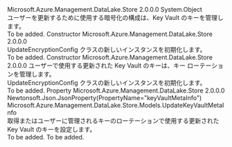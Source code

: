 <Type Name="UpdateEncryptionConfig" FullName="Microsoft.Azure.Management.DataLake.Store.Models.UpdateEncryptionConfig">
  <TypeSignature Language="C#" Value="public class UpdateEncryptionConfig" />
  <TypeSignature Language="ILAsm" Value=".class public auto ansi beforefieldinit UpdateEncryptionConfig extends System.Object" />
  <TypeSignature Language="DocId" Value="T:Microsoft.Azure.Management.DataLake.Store.Models.UpdateEncryptionConfig" />
  <TypeSignature Language="VB.NET" Value="Public Class UpdateEncryptionConfig" />
  <TypeSignature Language="F#" Value="type UpdateEncryptionConfig = class" />
  <AssemblyInfo>
    <AssemblyName>Microsoft.Azure.Management.DataLake.Store</AssemblyName>
    <AssemblyVersion>2.0.0.0</AssemblyVersion>
  </AssemblyInfo>
  <Base>
    <BaseTypeName>System.Object</BaseTypeName>
  </Base>
  <Interfaces />
  <Docs>
    <summary>
            ユーザーを更新するために使用する暗号化の構成は、Key Vault のキーを管理します。
            </summary>
    <remarks>To be added.</remarks>
  </Docs>
  <Members>
    <Member MemberName=".ctor">
      <MemberSignature Language="C#" Value="public UpdateEncryptionConfig ();" />
      <MemberSignature Language="ILAsm" Value=".method public hidebysig specialname rtspecialname instance void .ctor() cil managed" />
      <MemberSignature Language="DocId" Value="M:Microsoft.Azure.Management.DataLake.Store.Models.UpdateEncryptionConfig.#ctor" />
      <MemberSignature Language="VB.NET" Value="Public Sub New ()" />
      <MemberType>Constructor</MemberType>
      <AssemblyInfo>
        <AssemblyName>Microsoft.Azure.Management.DataLake.Store</AssemblyName>
        <AssemblyVersion>2.0.0.0</AssemblyVersion>
      </AssemblyInfo>
      <Parameters />
      <Docs>
        <summary>
            UpdateEncryptionConfig クラスの新しいインスタンスを初期化します。
            </summary>
        <remarks>To be added.</remarks>
      </Docs>
    </Member>
    <Member MemberName=".ctor">
      <MemberSignature Language="C#" Value="public UpdateEncryptionConfig (Microsoft.Azure.Management.DataLake.Store.Models.UpdateKeyVaultMetaInfo keyVaultMetaInfo = null);" />
      <MemberSignature Language="ILAsm" Value=".method public hidebysig specialname rtspecialname instance void .ctor(class Microsoft.Azure.Management.DataLake.Store.Models.UpdateKeyVaultMetaInfo keyVaultMetaInfo) cil managed" />
      <MemberSignature Language="DocId" Value="M:Microsoft.Azure.Management.DataLake.Store.Models.UpdateEncryptionConfig.#ctor(Microsoft.Azure.Management.DataLake.Store.Models.UpdateKeyVaultMetaInfo)" />
      <MemberSignature Language="VB.NET" Value="Public Sub New (Optional keyVaultMetaInfo As UpdateKeyVaultMetaInfo = null)" />
      <MemberSignature Language="F#" Value="new Microsoft.Azure.Management.DataLake.Store.Models.UpdateEncryptionConfig : Microsoft.Azure.Management.DataLake.Store.Models.UpdateKeyVaultMetaInfo -&gt; Microsoft.Azure.Management.DataLake.Store.Models.UpdateEncryptionConfig" Usage="new Microsoft.Azure.Management.DataLake.Store.Models.UpdateEncryptionConfig keyVaultMetaInfo" />
      <MemberType>Constructor</MemberType>
      <AssemblyInfo>
        <AssemblyName>Microsoft.Azure.Management.DataLake.Store</AssemblyName>
        <AssemblyVersion>2.0.0.0</AssemblyVersion>
      </AssemblyInfo>
      <Parameters>
        <Parameter Name="keyVaultMetaInfo" Type="Microsoft.Azure.Management.DataLake.Store.Models.UpdateKeyVaultMetaInfo" />
      </Parameters>
      <Docs>
        <param name="keyVaultMetaInfo">ユーザーで使用する更新された Key Vault のキーは、キー ローテーションを管理します。</param>
        <summary>
            UpdateEncryptionConfig クラスの新しいインスタンスを初期化します。
            </summary>
        <remarks>To be added.</remarks>
      </Docs>
    </Member>
    <Member MemberName="KeyVaultMetaInfo">
      <MemberSignature Language="C#" Value="public Microsoft.Azure.Management.DataLake.Store.Models.UpdateKeyVaultMetaInfo KeyVaultMetaInfo { get; set; }" />
      <MemberSignature Language="ILAsm" Value=".property instance class Microsoft.Azure.Management.DataLake.Store.Models.UpdateKeyVaultMetaInfo KeyVaultMetaInfo" />
      <MemberSignature Language="DocId" Value="P:Microsoft.Azure.Management.DataLake.Store.Models.UpdateEncryptionConfig.KeyVaultMetaInfo" />
      <MemberSignature Language="VB.NET" Value="Public Property KeyVaultMetaInfo As UpdateKeyVaultMetaInfo" />
      <MemberSignature Language="F#" Value="member this.KeyVaultMetaInfo : Microsoft.Azure.Management.DataLake.Store.Models.UpdateKeyVaultMetaInfo with get, set" Usage="Microsoft.Azure.Management.DataLake.Store.Models.UpdateEncryptionConfig.KeyVaultMetaInfo" />
      <MemberType>Property</MemberType>
      <AssemblyInfo>
        <AssemblyName>Microsoft.Azure.Management.DataLake.Store</AssemblyName>
        <AssemblyVersion>2.0.0.0</AssemblyVersion>
      </AssemblyInfo>
      <Attributes>
        <Attribute>
          <AttributeName>Newtonsoft.Json.JsonProperty(PropertyName="keyVaultMetaInfo")</AttributeName>
        </Attribute>
      </Attributes>
      <ReturnValue>
        <ReturnType>Microsoft.Azure.Management.DataLake.Store.Models.UpdateKeyVaultMetaInfo</ReturnType>
      </ReturnValue>
      <Docs>
        <summary>
            取得またはユーザーに管理されるキーのローテーションで使用する更新された Key Vault のキーを設定します。
            </summary>
        <value>To be added.</value>
        <remarks>To be added.</remarks>
      </Docs>
    </Member>
  </Members>
</Type>